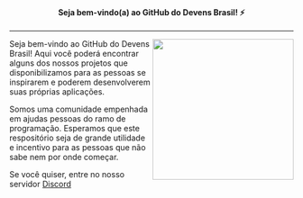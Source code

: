 
<h4 align="center">
  Seja bem-vindo(a) ao GitHub do Devens Brasil! ⚡
</h4>

<hr>

<img align="right" src="https://greenpng.com/wp-content/uploads/2020/09/untitleddesign_1_original-192.png" width="250"/>

Seja bem-vindo ao GitHub do Devens Brasil!
Aqui você poderá encontrar alguns dos nossos projetos
que disponibilizamos para as pessoas se inspirarem e poderem
desenvolverem suas próprias aplicações.

Somos uma comunidade empenhada em ajudas pessoas do ramo de programação.
Esperamos que este respositório seja de grande utilidade e incentivo
para as pessoas que não sabe nem por onde começar.

Se você quiser, entre no nosso servidor <a href="#">Discord</a>
